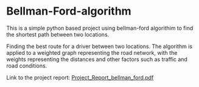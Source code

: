 # Bellman-Ford-algorithm

This is a simple python based project using bellman-ford algorithim to find the shortest path between two locations.

Finding the best route for a driver between two locations.
The algorithm is applied to a weighted graph representing the road network, with the weights representing the distances and other factors such as traffic and road conditions.


Link to the project report: [Project_Report_bellman_ford.pdf](https://github.com/Hezron26/Bellman-Ford-algorithm/files/10469475/Project_Report_bellman_ford.pdf)



